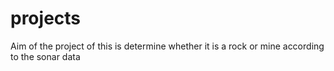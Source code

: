# projects
Aim of the project of this is determine whether it is a rock or mine according to the sonar data 
